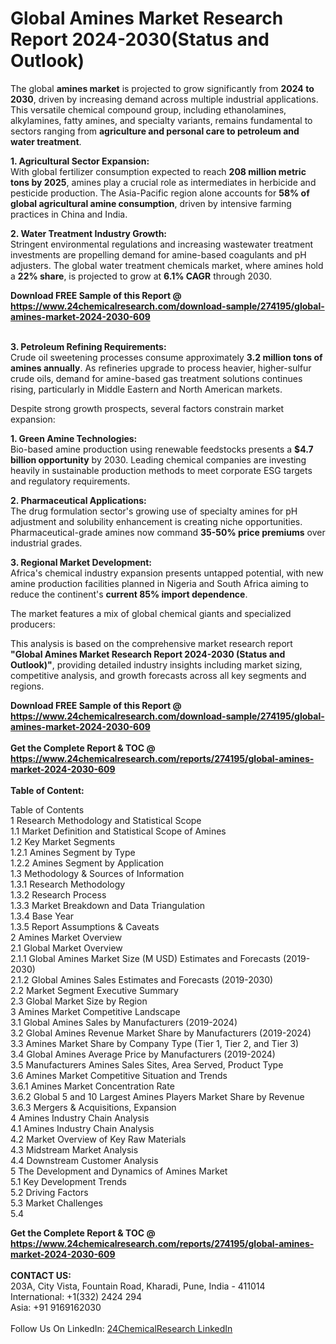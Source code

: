 <h1>Global Amines Market Research Report 2024-2030(Status and Outlook)</h1><p>The global <strong>amines market</strong> is projected to grow significantly from <strong>2024 to 2030</strong>, driven by increasing demand across multiple industrial applications. This versatile chemical compound group, including ethanolamines, alkylamines, fatty amines, and specialty variants, remains fundamental to sectors ranging from <strong>agriculture and personal care to petroleum and water treatment</strong>.</p><p><strong>1. Agricultural Sector Expansion:</strong><br>
With global fertilizer consumption expected to reach <strong>208 million metric tons by 2025</strong>, amines play a crucial role as intermediates in herbicide and pesticide production. The Asia-Pacific region alone accounts for <strong>58% of global agricultural amine consumption</strong>, driven by intensive farming practices in China and India.</p><p><strong>2. Water Treatment Industry Growth:</strong><br>
Stringent environmental regulations and increasing wastewater treatment investments are propelling demand for amine-based coagulants and pH adjusters. The global water treatment chemicals market, where amines hold a <strong>22% share</strong>, is projected to grow at <strong>6.1% CAGR</strong> through 2030.</p><div><b>Download FREE Sample of this Report @ 
            <a href="https://www.24chemicalresearch.com/download-sample/274195/global-amines-market-2024-2030-609">
            https://www.24chemicalresearch.com/download-sample/274195/global-amines-market-2024-2030-609</a></b></div><br><p><strong>3. Petroleum Refining Requirements:</strong><br>
Crude oil sweetening processes consume approximately <strong>3.2 million tons of amines annually</strong>. As refineries upgrade to process heavier, higher-sulfur crude oils, demand for amine-based gas treatment solutions continues rising, particularly in Middle Eastern and North American markets.</p><p>Despite strong growth prospects, several factors constrain market expansion:</p><p><strong>1. Green Amine Technologies:</strong><br>
Bio-based amine production using renewable feedstocks presents a <strong>$4.7 billion opportunity</strong> by 2030. Leading chemical companies are investing heavily in sustainable production methods to meet corporate ESG targets and regulatory requirements.</p><p><strong>2. Pharmaceutical Applications:</strong><br>
The drug formulation sector's growing use of specialty amines for pH adjustment and solubility enhancement is creating niche opportunities. Pharmaceutical-grade amines now command <strong>35-50% price premiums</strong> over industrial grades.</p><p><strong>3. Regional Market Development:</strong><br>
Africa's chemical industry expansion presents untapped potential, with new amine production facilities planned in Nigeria and South Africa aiming to reduce the continent's <strong>current 85% import dependence</strong>.</p><p>The market features a mix of global chemical giants and specialized producers:</p><p>This analysis is based on the comprehensive market research report <strong>"Global Amines Market Research Report 2024-2030 (Status and Outlook)"</strong>, providing detailed industry insights including market sizing, competitive analysis, and growth forecasts across all key segments and regions.</p><div><b>Download FREE Sample of this Report @ 
            <a href="https://www.24chemicalresearch.com/download-sample/274195/global-amines-market-2024-2030-609">
            https://www.24chemicalresearch.com/download-sample/274195/global-amines-market-2024-2030-609</a></b></div><br><div><b>Get the Complete Report & TOC @ 
            <a href="https://www.24chemicalresearch.com/reports/274195/global-amines-market-2024-2030-609">
            https://www.24chemicalresearch.com/reports/274195/global-amines-market-2024-2030-609</a></b></div><br>
            <b>Table of Content:</b><p>Table of Contents<br />
1 Research Methodology and Statistical Scope<br />
1.1 Market Definition and Statistical Scope of Amines<br />
1.2 Key Market Segments<br />
1.2.1 Amines Segment by Type<br />
1.2.2 Amines Segment by Application<br />
1.3 Methodology & Sources of Information<br />
1.3.1 Research Methodology<br />
1.3.2 Research Process<br />
1.3.3 Market Breakdown and Data Triangulation<br />
1.3.4 Base Year<br />
1.3.5 Report Assumptions & Caveats<br />
2 Amines Market Overview<br />
2.1 Global Market Overview<br />
2.1.1 Global Amines Market Size (M USD) Estimates and Forecasts (2019-2030)<br />
2.1.2 Global Amines Sales Estimates and Forecasts (2019-2030)<br />
2.2 Market Segment Executive Summary<br />
2.3 Global Market Size by Region<br />
3 Amines Market Competitive Landscape<br />
3.1 Global Amines Sales by Manufacturers (2019-2024)<br />
3.2 Global Amines Revenue Market Share by Manufacturers (2019-2024)<br />
3.3 Amines Market Share by Company Type (Tier 1, Tier 2, and Tier 3)<br />
3.4 Global Amines Average Price by Manufacturers (2019-2024)<br />
3.5 Manufacturers Amines Sales Sites, Area Served, Product Type<br />
3.6 Amines Market Competitive Situation and Trends<br />
3.6.1 Amines Market Concentration Rate<br />
3.6.2 Global 5 and 10 Largest Amines Players Market Share by Revenue<br />
3.6.3 Mergers & Acquisitions, Expansion<br />
4 Amines Industry Chain Analysis<br />
4.1 Amines Industry Chain Analysis<br />
4.2 Market Overview of Key Raw Materials<br />
4.3 Midstream Market Analysis<br />
4.4 Downstream Customer Analysis<br />
5 The Development and Dynamics of Amines Market <br />
5.1 Key Development Trends<br />
5.2 Driving Factors<br />
5.3 Market Challenges<br />
5.4 </p><div><b>Get the Complete Report & TOC @ 
            <a href="https://www.24chemicalresearch.com/reports/274195/global-amines-market-2024-2030-609">
            https://www.24chemicalresearch.com/reports/274195/global-amines-market-2024-2030-609</a></b></div><br><b>CONTACT US:</b><br>
            203A, City Vista, Fountain Road, Kharadi, Pune, India - 411014<br>
            International: +1(332) 2424 294<br>
            Asia: +91 9169162030 <br><br>
            Follow Us On LinkedIn: <a href="https://www.linkedin.com/company/24chemicalresearch/">24ChemicalResearch LinkedIn</a>